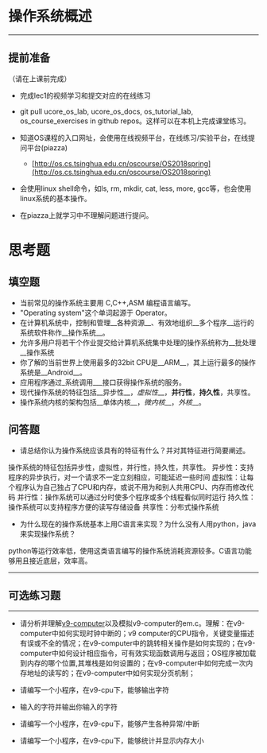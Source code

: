 # 操作系统概述

---

## **提前准备**

（请在上课前完成）

* 完成lec1的视频学习和提交对应的在线练习
* git pull ucore\_os\_lab, ucore\_os\_docs, os\_tutorial\_lab, os\_course\_exercises in github repos。这样可以在本机上完成课堂练习。
* 知道OS课程的入口网址，会使用在线视频平台，在线练习/实验平台，在线提问平台\(piazza\)
  * [http://os.cs.tsinghua.edu.cn/oscourse/OS2018spring](http://os.cs.tsinghua.edu.cn/oscourse/OS2018spring)


* 会使用linux shell命令，如ls, rm, mkdir, cat, less, more, gcc等，也会使用linux系统的基本操作。
* 在piazza上就学习中不理解问题进行提问。



# 思考题

## 填空题

* 当前常见的操作系统主要用 C,C++,ASM 编程语言编写。
* "Operating system"这个单词起源于 Operator。
* 在计算机系统中，控制和管理__各种资源__、有效地组织__多个程序__运行的系统软件称作__操作系统__。
* 允许多用户将若干个作业提交给计算机系统集中处理的操作系统称为__批处理__操作系统
* 你了解的当前世界上使用最多的32bit CPU是__ARM__，其上运行最多的操作系统是__Android__。
* 应用程序通过_系统调用___接口获得操作系统的服务。
* 现代操作系统的特征包括__异步性__，_虚拟性___，__并行性__，__持久性__，共享性。
* 操作系统内核的架构包括__单体内核__，_微内核___，_外核___。


## 问答题

- 请总结你认为操作系统应该具有的特征有什么？并对其特征进行简要阐述。

操作系统的特征包括异步性，虚拟性，并行性，持久性，共享性。
异步性：支持程序的异步执行，对一个请求不一定立刻相应，可能延迟一些时间
虚拟性：让每个程序认为自己独占了CPU和内存，或说不用为和别人共用CPU、内存而修改代码
并行性：操作系统可以通过分时使多个程序或多个线程看似同时运行
持久性：操作系统可以支持程序方便的读写存储设备
共享性：分布式操作系统


- 为什么现在的操作系统基本上用C语言来实现？为什么没有人用python，java来实现操作系统？


python等运行效率低，使用这类语言编写的操作系统消耗资源较多。C语言功能够用且接近底层，效率高。


---

## 可选练习题

---

- 请分析并理解[v9\-computer](https://github.com/chyyuu/os_tutorial_lab/blob/master/v9_computer/docs/v9_computer.md)以及模拟v9\-computer的em.c。理解：在v9\-computer中如何实现时钟中断的；v9 computer的CPU指令，关键变量描述有误或不全的情况；在v9\-computer中的跳转相关操作是如何实现的；在v9\-computer中如何设计相应指令，可有效实现函数调用与返回；OS程序被加载到内存的哪个位置,其堆栈是如何设置的；在v9\-computer中如何完成一次内存地址的读写的；在v9\-computer中如何实现分页机制；


- 请编写一个小程序，在v9-cpu下，能够输出字符


- 输入的字符并输出你输入的字符


- 请编写一个小程序，在v9-cpu下，能够产生各种异常/中断


- 请编写一个小程序，在v9-cpu下，能够统计并显示内存大小

